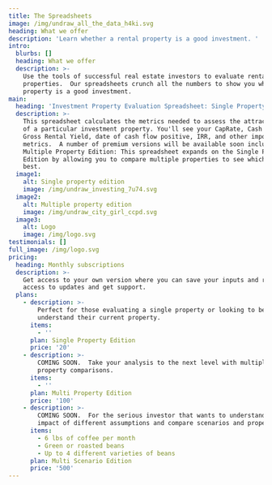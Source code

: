 ```yaml
---
title: The Spreadsheets
image: /img/undraw_all_the_data_h4ki.svg
heading: What we offer
description: 'Learn whether a rental property is a good investment. '
intro:
  blurbs: []
  heading: What we offer
  description: >-
    Use the tools of successful real estate investors to evaluate rental
    properties.  Our spreadsheets crunch all the numbers to show you whether the
    property is a good investment.
main:
  heading: 'Investment Property Evaluation Spreadsheet: Single Property Edition'
  description: >-
    This spreadsheet calculates the metrics needed to assess the attractiveness
    of a particular investment property. You'll see your CapRate, Cash Flow,
    Gross Rental Yield, date of cash flow positive, IRR, and other important
    metrics.  A number of premium versions will be available soon including
    Multiple Property Edition: This spreadsheet expands on the Single Property
    Edition by allowing you to compare multiple properties to see which one is
    best.
  image1:
    alt: Single property edition
    image: /img/undraw_investing_7u74.svg
  image2:
    alt: Multiple property edition
    image: /img/undraw_city_girl_ccpd.svg
  image3:
    alt: Logo
    image: /img/logo.svg
testimonials: []
full_image: /img/logo.svg
pricing:
  heading: Monthly subscriptions
  description: >-
    Get access to your own version where you can save your inputs and receive
    access to updates and get support.
  plans:
    - description: >-
        Perfect for those evaluating a single property or looking to better
        understand their current property.
      items:
        - ''
      plan: Single Property Edition
      price: '20'
    - description: >-
        COMING SOON.  Take your analysis to the next level with multiple
        property comparisons.
      items:
        - ''
      plan: Multi Property Edition
      price: '100'
    - description: >-
        COMING SOON.  For the serious investor that wants to understand the
        impact of different assumptions and compare scenarios and properties. 
      items:
        - 6 lbs of coffee per month
        - Green or roasted beans
        - Up to 4 different varieties of beans
      plan: Multi Scenario Edition
      price: '500'
---
```


